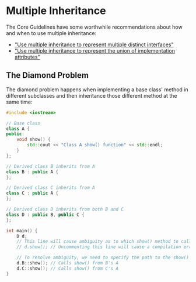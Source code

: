 # Multiple Inheritance

The Core Guidelines have some worthwhile recommendations about how and when to
use multiple inheritance:

- ["Use multiple inheritance to represent multiple distinct interfaces"](http://isocpp.github.io/CppCoreGuidelines/CppCoreGuidelines#c135-use-multiple-inheritance-to-represent-multiple-distinct-interfaces)
- ["Use multiple inheritance to represent the union of implementation attributes"](http://isocpp.github.io/CppCoreGuidelines/CppCoreGuidelines#c136-use-multiple-inheritance-to-represent-the-union-of-implementation-attributes)

## The Diamond Problem

The diamond problem happens when implementing a base class'
method in different subclasses and then inheritance those different
method at the same time:

```cpp
#include <iostream>

// Base class
class A {
public:
    void show() {
        std::cout << "Class A show() function" << std::endl;
    }
};

// Derived class B inherits from A
class B : public A {
};

// Derived class C inherits from A
class C : public A {
};

// Derived class D inherits from both B and C
class D : public B, public C {
};

int main() {
    D d;
    // This line will cause ambiguity as to which show() method to call
    // d.show(); // Uncommenting this line will cause a compilation error

    // To resolve ambiguity, we need to specify the path to the show() method
    d.B::show(); // Calls show() from B's A
    d.C::show(); // Calls show() from C's A
}
```

